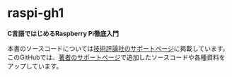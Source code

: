 # raspi-gh1
**C言語ではじめるRaspberry Pi徹底入門**

本書のソースコードについては[技術評論社のサポートページ](https://gihyo.jp/book/2020/978-4-297-11299-8)に掲載しています。このGitHubでは、[著者のサポートページ](http://raspi-gh1.blogspot.com/2020/04/index.html)で追加したソースコードや各種資料をアップしています。



